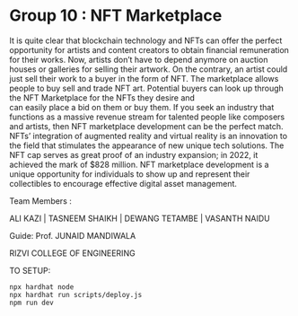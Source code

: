 # Group 10 : NFT Marketplace

It is quite clear that blockchain technology and NFTs can offer the perfect 
opportunity for artists and content creators to obtain financial remuneration for their 
works. Now, artists don’t have to depend anymore on auction houses or galleries for 
selling their artwork. On the contrary, an artist could just sell their work to a buyer 
in the form of NFT. The marketplace allows people to buy sell and trade NFT art. Potential
buyers  can  look  up  through  the  NFT  Marketplace  for  the  NFTs  they  desire  and  
can  easily  place  a  bid  on  them  or  buy  them. If 
you seek an industry that functions as a massive revenue stream for talented people 
like composers and artists, then NFT marketplace development can be the perfect 
match. NFTs’ integration of augmented reality and virtual reality is an innovation to 
the field that stimulates the appearance of new unique tech solutions. The NFT cap 
serves as great proof of an industry expansion; in 2022, it achieved the mark of 
$828 million. NFT marketplace development is a unique opportunity for individuals to 
show up and represent their collectibles to encourage effective digital asset 
management.

Team Members :

ALI KAZI |
TASNEEM SHAIKH |
DEWANG TETAMBE |
VASANTH NAIDU

Guide:
Prof. JUNAID MANDIWALA

RIZVI COLLEGE OF ENGINEERING

TO SETUP:

```shell
npx hardhat node
npx hardhat run scripts/deploy.js
npm run dev
```
